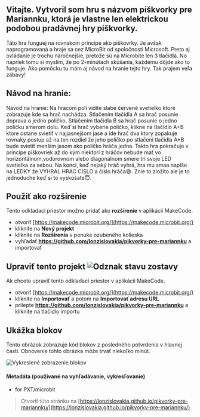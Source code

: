 ## Vitajte. Vytvoril som hru s názvom piškvorky pre Mariannku, ktorá je vlastne len elektrickou podobou pradávnej hry piškvorky.

Táto hra funguej na rovnakom princípe ako piškovrky. Je avšak naprogramovaná a hraje sa cez MicroBit od spoločnosti Microsoft. Preto aj ovládanie je trochu náročnejšie, pretože sú na Microbite len 3 tlačidlá. No napriek tomu si myslím, že po 2-minútach skúšania, každému dôjde ako to funguje. Ako pomôcku tu mám aj návod na hranie tejto hry. Tak prajem veľa zábavy!

## Návod na hranie:
Návod na hranie: 
Na hracom poli vidíte slabé červené svetielko ktoré zobrazuje kde sa hrač nachádza. Stlačením tlačidla A sa hrač posunie doprava o jedno poličko. Stlačením tlačidla B sa hrač posunie o jedno poličku smerom dolu. Keď si hrač vyberie poličko, klikne na tlačidlo A+B ktore ostane svietiť v najjasnejšom jase a ide hrač dva ktory zopakuje rovnaky postup až na ten rozdiel že jeho poličko po stlačení tlačidla A+B bude svietiť menšim jasom ako poličko hráča jedna. Takto hra pokračuje v princípe piškovriek až do kým niektorí z hráčov nebude mať vo horizontálnom,vodorovnom alebo diagonálnom smere tri svoje LED svetielka za sebou. Na konci, keď nejaký hráč vyhrá, hra mu smaa napíše na LEDKY že VYHRAL HRAC CISLO a číslo hráča😄.
Znie to zložito ale je to jednoduche keď si to vyskúšate😇.

## Použiť ako rozšírenie

Tento odkladací priestor možno pridať ako **rozšírenie** v aplikácii MakeCode.

* otvoriť [https://makecode.microbit.org/](https://makecode.microbit.org/)
* kliknite na **Nový projekt**
* kliknite na **Rozšírenia** v ponuke ozubeného kolieska
* vyhľadať **https://github.com/lonzislovakia/pikvorky-pre-mariannku** a importovať

## Upraviť tento projekt ![Odznak stavu zostavy](https://github.com/lonzislovakia/pikvorky-pre-mariannku/workflows/MakeCode/badge.svg)

Ak chcete upraviť tento odkladací priestor v aplikácii MakeCode.

* otvoriť [https://makecode.microbit.org/](https://makecode.microbit.org/)
* kliknite na **Importovať** a potom na **Importovať adresu URL**
* prilepte **https://github.com/lonzislovakia/pikvorky-pre-mariannku** a kliknite na tlačidlo importu

## Ukážka blokov

Tento obrázok zobrazuje kód blokov z posledného potvrdenia v hlavnej časti.
Obnovenie tohto obrázka môže trvať niekoľko minút.

![Vykreslené zobrazenie blokov](https://github.com/lonzislovakia/pikvorky-pre-mariannku/raw/master/.github/makecode/blocks.png)

#### Metadáta (používané na vyhľadávanie, vykresľovanie)

* for PXT/microbit
<script src="https://makecode.com/gh-pages-embed.js"></script><script>makeCodeRender("{{ site.makecode.home_url }}", "{{ site.github.owner_name }}/{{ site.github.repository_name }}");</script>

> Otvoriť túto stránku na [https://lonzislovakia.github.io/pikvorky-pre-mariannku/](https://lonzislovakia.github.io/pikvorky-pre-mariannku/)
